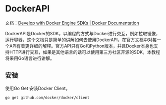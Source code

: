 # DockerAPI

文档：[Develop with Docker Engine SDKs | Docker Documentation](https://docs.docker.com/engine/api/sdk/)



DockerAPI是Docker的SDK，以编程的方式与Docker进行交互，例如拉取镜像，运行容器，这个文档只是简单的讲解如何去使用DockerAPI，在官方文档中对每一个API有着更详细的解释。官方API只有Go和Python版本，并且Docker本身也支持HTTP进行交互，如果是其他语言的话可以使用第三方社区开源的SDK，本教程将采用Go语言进行讲解。



## 安装

使用Go Get 安装Docker Client。

```
go get github.com/docker/docker/client
```

